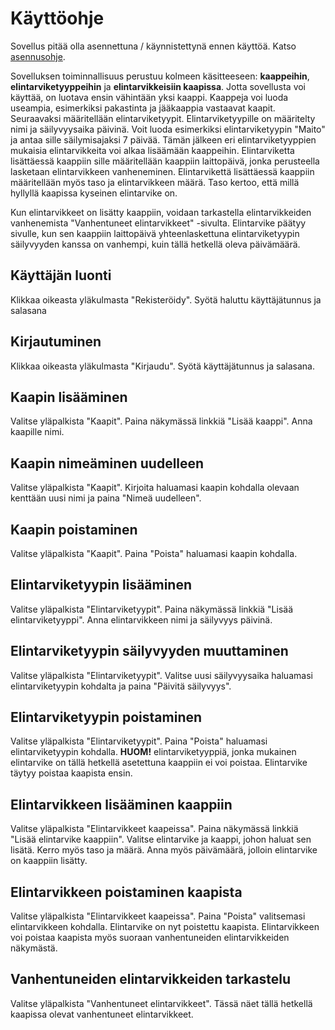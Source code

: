 # Käyttöohje
Sovellus pitää olla asennettuna / käynnistettynä ennen käyttöä. Katso [asennusohje](asennusohje.md).

Sovelluksen toiminnallisuus perustuu kolmeen käsitteeseen: __kaappeihin__, __elintarviketyyppeihin__ ja
__elintarvikkeisiin kaapissa__. Jotta sovellusta voi käyttää, on luotava ensin vähintään yksi kaappi. Kaappeja voi luoda
useampia, esimerkiksi pakastinta ja jääkaappia vastaavat kaapit. Seuraavaksi määritellään elintarviketyypit.
Elintarviketyypille on määritelty nimi ja säilyvyysaika päivinä. Voit luoda esimerkiksi elintarviketyypin "Maito" ja
antaa sille säilymisajaksi 7 päivää. Tämän jälkeen eri elintarviketyyppien mukaisia elintarvikkeita voi alkaa lisäämään
kaappeihin. Elintarviketta lisättäessä kaappiin sille määritellään kaappiin laittopäivä, jonka perusteella lasketaan
elintarvikkeen vanheneminen. Elintarvikettä lisättäessä kaappiin määritellään myös taso ja elintarvikkeen määrä. Taso
kertoo, että millä hyllyllä kaapissa kyseinen elintarvike on.

Kun elintarvikkeet on lisätty kaappiin, voidaan tarkastella elintarvikkeiden vanhenemista "Vanhentuneet elintarvikkeet"
-sivulta. Elintarvike päätyy sivulle, kun sen kaappiin laittopäivä yhteenlaskettuna elintarviketyypin säilyvyyden kanssa
on vanhempi, kuin tällä hetkellä oleva päivämäärä.  

## Käyttäjän luonti
Klikkaa oikeasta yläkulmasta "Rekisteröidy". Syötä haluttu käyttäjätunnus ja salasana

## Kirjautuminen
Klikkaa oikeasta yläkulmasta "Kirjaudu". Syötä käyttäjätunnus ja salasana.

## Kaapin lisääminen
Valitse yläpalkista "Kaapit". Paina näkymässä linkkiä "Lisää kaappi". Anna kaapille nimi. 

## Kaapin nimeäminen uudelleen
Valitse yläpalkista "Kaapit". Kirjoita haluamasi kaapin kohdalla olevaan kenttään uusi nimi ja paina "Nimeä uudelleen". 

## Kaapin poistaminen
Valitse yläpalkista "Kaapit". Paina "Poista" haluamasi kaapin kohdalla. 

## Elintarviketyypin lisääminen
Valitse yläpalkista "Elintarviketyypit". Paina näkymässä linkkiä "Lisää elintarviketyyppi". Anna elintarvikkeen nimi ja
säilyvyys päivinä.

## Elintarviketyypin säilyvyyden muuttaminen
Valitse yläpalkista "Elintarviketyypit". Valitse uusi säilyvyysaika haluamasi elintarviketyypin kohdalta ja paina
"Päivitä säilyvyys". 

## Elintarviketyypin poistaminen
Valitse yläpalkista "Elintarviketyypit". Paina "Poista" haluamasi elintarviketyypin kohdalla. __HUOM!__
elintarviketyyppiä, jonka mukainen elintarvike on tällä hetkellä asetettuna kaappiin ei voi poistaa. Elintarvike täytyy
poistaa kaapista ensin.

## Elintarvikkeen lisääminen kaappiin
Valitse yläpalkista "Elintarvikkeet kaapeissa". Paina näkymässä linkkiä "Lisää elintarvike kaappiin". 
Valitse elintarvike ja kaappi, johon haluat sen lisätä. Kerro myös taso ja määrä. Anna myös päivämäärä, jolloin
elintarvike on kaappiin lisätty. 

## Elintarvikkeen poistaminen kaapista
Valitse yläpalkista "Elintarvikkeet kaapeissa". Paina "Poista" valitsemasi elintarvikkeen kohdalla. Elintarvike on nyt
poistettu kaapista.
Elintarvikkeen voi poistaa kaapista myös suoraan vanhentuneiden elintarvikkeiden näkymästä.  

## Vanhentuneiden elintarvikkeiden tarkastelu
Valitse yläpalkista "Vanhentuneet elintarvikkeet". Tässä näet tällä hetkellä kaapissa olevat vanhentuneet
elintarvikkeet.
